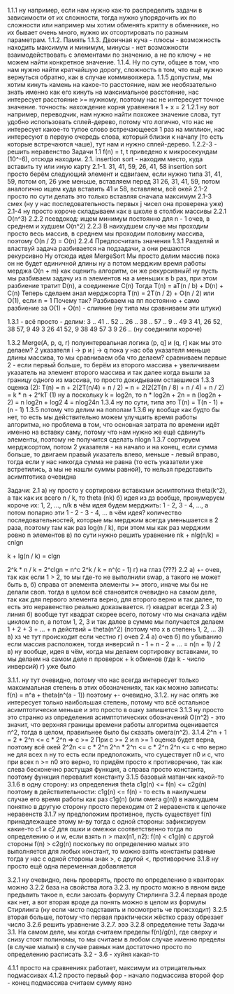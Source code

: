 1.1.1
ну например, если нам нужно как-то распределить задачи в зависимости от их сложности, тогда нужно упорядочить их по сложности
или например мы хотим обменять крипту в обменнике, но их бывает очень много, нужно их отсортировать по разным параметрам.
1.1.2.
Память
1.1.3. Двоичная куча - плюсы - возможность находить максимум и минимум, минусы - нет возможности взаимодействовать с элементами по значению, а не по ключу + не можем найти конкретное значение.
1.1.4.
Ну по сути, общее в том, что нам нужно найти кратчайшую дорогу, сложность в том, что ещё нужно вернуться обратно, как в случае коммивояжера.
1.1.5
допустим, мы хотим кинуть камень на какое-то расстояние, нам же необязательно знать именно как его кинуть на максимальное расстояние, нас интересует расстояние >= нужному, поэтому нас не интересует точное значение.
точность: нахождение корня уравнения 1 + x = 2
1.2.1 ну вот например, переводчик, нам нужно найти похожее значение слова, тут удобно использовать сплей-дерево, потому что логично, что нас не интересует какое-то тупое слово встречающееся 1 раз на миллион, нас интересуют в первую очередь слова, который близки к началу (то есть которые встречаются чаше), тут нам и нужно сплей-дерево.
1.2.2-3 - решить неравенство
Задачи 1.1
f(n) = t, t приведено к микросекундам (10^-6), отсюда находим.
2.1.
insertion sort - находим место, куда вставить ту или иную карту
2.1-1.
31, 41, 59, 26, 41, 58
insertion sort
просто берём следующий элемент и сдвигаем, если нужно
типа
31, 41, 59, потом оп, 26 уже меньше, вставляем перед 31
26, 31, 41, 59, потом аналогично ищем куда вставить 41 и 58, вставляем, всё окей
2.1-2
просто по сути делать это только вставляя сначала максимум
2.1-3
смех (ну у нас последовательность первых j чисел она проверена уже)
2.1-4
ну просто короче складываем как в школе в столбик массивы
2.2.1
O(n^3)
2.2.2
псевдокод: ищем минимум постоянно
для n - 1 очев, в среднем и худшем O(n^2)
2.2.3
В наихудшем случае мы проходим просто весь массив, в среднем мы проходим половину массива, поэтому O(n / 2) = O(n)
2.2.4 
Предпосчитать значения
1.3.1 Разделяй и властвуй
задача разбивается на подзадачи, а они решаются рекурсивно 
Ну отсюда идея MergeSort
Мы просто делим массив пока он не будет единичной длины
ну а потом мерджим
время работы мерджа O(n + m)
как оценить алгоритм, он же рекурсивный!
ну пусть мы разбиваем задачу из n элементов на a меньших в b раз, при этом разбиение тратит D(n), а соединение C(n)
Тогда
T(n) = aT(n / b) + D(n) + C(n)
Теперь сделаем анал мерджсорта
T(n) = 2T(n / 2) + O(n / 2) или O(1), если n = 1
Почему так? Разбиваем на пп постоянно + само разбиение за O(1) + O(n) - слияние (ну типа мы сравниваем эти штуки)

1.3.1 - всё просто - делим:
3 .. 41 .. 52 .. 26 .. 38 .. 57 .. 9 .. 49
3 41, 26 52, 38 57, 9 49
3 26 41 52, 9 38 49 57
3 9 26 .. (ну соединили короче)

1.3.2
Merge(A, p, q, r)
полуинтервальная логика
(p, q] и (q, r]
как мы это делаем?
2 указателя i -> p и j -> q
пока у нас оба указателя меньше длины массива, то мы сравниваем оба
что делаем?
сравниваем первые 2 - если первый больше, то берём из второго массива + увеличиваем указатель на элемент второго массива и так далее
когда вышли за границу одного из массива, то просто докидываем оставшиеся
1.3.3 оценка (2):
T(n) = n + 2(2T(n/4) + n / 2) = n + 2(2(2T(n / 8) + n / 4) + n / 2) = k * n + 2^kT (1)
ну а поскольку k = log2n, то
n * log2n + 2n = n (log2n + 2) = n log2n + log2 4 = nlog24n
1.3.4
ну по сути, типа это
T(n) = T(n - 1) + (n - 1)
1.3.5
потому что делим на пополам
1.3.6
ну вообще как будто бы нет, то есть мы действительно можем улучшить время работы алгоритма, но проблема в том, что основная затрата по времени идёт именно на вставку саму, потому что нам нужно же ещё сдвинуть элементы, поэтому не получится сделать nlogn
1.3.7
сортируем мерджсортом, потом 2 указателя - на начало и на конец, если сумма больше, то двигаем правый указатель влево, меньше - левый вправо, тогда если у нас никогда сумма не равна (то есть указатели уже встретились, а мы не нашли суммы равной), то нельзя представить
асимптотика очевидна

Задачи:
2.1
a) ну просто у сортировки вставками асимптотика theta(k^2), а так как их всего n / k, то theta (nk)
б) идея из дз вообще, пронумеруем короче их:
1, 2, ..., n/k
в чём идея
будем мерджить:
1 - 2, 3 - 4, ...,
а потом попарно эти
1 - 2 - 3 - 4, ...
в чём идея? количество последовательностей, которые мы мерджим всегда уменьшается в 2 раза, поэтому там как раз log(n / k), при этом мы как раз мерджим ровно n элементов
в) по сути нужно решить уравнение
nk + nlg(n/k) = cnlgn

k + lg(n / k) = clgn

2^k * n / k = 2^clgn = n^c
2^k / k = n^(c - 1)
г) на глаз (???)
2.2
а) +- очев, так как если 1 > 2, то мы где-то не выполнили swap, а такого не может быть
в, б) справа от элемента элементы >= этого, иначе мы бы не делали своп. тогда в целом всё становится очевидно на самом деле, так как для первого элемента верно, для второго верно и так далее, то есть это неравенство реально доказывается.
г) квадрат всегда
2.3
а) линия
б) вообще тут квадрат скорее всего, потому что мы сначала идём циклом по n, а потом 1, 2, 3 и так далее
в сумме мы получается делаем 1 + 2 + 3 + ... + n действий = theta(n^2) (потому что х в степень 1, 2, ... 3)
в) хз че тут происходит если честно
г) очев
2.4
а) очев
б) по убыванию если массив расположен, тогда инверсий n - 1 + n - 2 + ... = n(n + 1) / 2
в) ну вообще, идея в чём, когда мы делаем сортировку вставками, то мы делаем на самом деле n проверок + k обменов (где k - число инверсий)
г) уже было

3.1.1.
ну тут очевидно, потому что нас всегда интересует только максимальная степень в этих обозначениях, так как можно записать:
f(n) = n^a + theta(n^(a - 1))
поэтому +- очевидно,
3.1.2.
ну нас опять же интересует только наибольшая степень, потому что всё остальное асимптотически меньше и это просто в ошку запишется
3.1.3
ну просто это странно из определения асимптотических обозначений
O(n^2) - это значит, что верхняя границы времени работы алгоритма оценивается n^2, тогда в целом, правильнее было бы сказать омега(n^2).
3.1.4
2^n + 1 = 2 * 2^n <= c * 2^n => c >= 2
При c >= 2 и n >= 1 оценка будет верна, поэтому всё окей
2^2n <= c * 2^n
2^n * 2^n <= c * 2^n
2^n <= c
что верно не для всех n
ну то есть если предположить, что существует n0 и c, что при всех n >= n0 это верно, то придём просто к противоречию, так как слева бесконечно растущая функция, а справа просто константа, поэтому функция перевалит константу
3.1.5
базовый матанчик какой-то
3.1.6
в одну сторону: из определения theta
c1g(n) <= f(n) <= c2g(n)
поэтому в действительности:
c1g(n) <= f(n) - то есть в наилучшем случае его время работы как раз c1g(n) (или омега g(n))
в наихудшем понятно
в другую сторону просто переходим от 2 неравенств к цепочке неравенств
3.1.7
ну предположим противное, пусть существует f(n) принадлежащее этому м-ву
тогда с одной стороны:
зафиксируем какие-то c1 и c2 для ошки и омежки соответственно
тогда по определению o и w, если взять n > max(n1, n2):
f(n) < c1g(n)
с другой стороны
f(n) > c2g(n)
поскольку по определению малых это выполняется для любых констант, то можно взять константы равные
тогда у нас с одной стороны знак >, с другой <, противоречие
3.1.8
ну просто ещё одна переменная добавляется

3.2.1
ну очевидно, лень проверять, просто по определению в кванторах можно
3.2.2 
база на свойства лога
3.2.3.
ну просто можно в явном виде предъвить такое n, если заюзать формулу Стирлинга
3.2.4
первая вроде как нет, а вот вторая вроде да
понять можно в целом из формулы Стирлинга (ну если чисто подставить и посмотреть че происходит)
3.2.5
вторая больше, потому что первая практически жёстко сразу обрезает число
3.2.6
решить уравнение
3.2.7.
эээ
3.2.8
определение теты
Задачи
3.1.
На самом деле, мы когда считаем пределы f(n)/g(n), где сверху и снизу стоят полиномы, то мы считаем в любом случае именно пределы
(в случае малых)
в случае равных нам достаточно просто по определению расписать
3.2 - 3.6 - хуйня какая-то

4.1.1
просто на сравнениях работает, максимум из отрицательных подмассивах
4.1.2
просто первый фор - начало подмассива
второй фор - конец подмассива
считаем сумму явно

